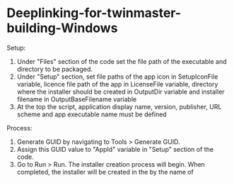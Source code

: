 # Deeplinking-for-twinmaster-building-Windows

Setup:
1. Under "Files" section of the code set the file path of the executable and directory to be packaged.
2. Under "Setup" section, set file paths of the app icon in SetupIconFile variable, licence file path of the app in LicenseFile variable, directory where the installer should be created in OutputDir variable and installer filename in OutputBaseFilename variable
3. At the top the script, application display name, version, publisher, URL scheme and app executable name must be defined

Process:
1. Generate GUID by navigating to Tools > Generate GUID.
2. Assign this GUID value to "AppId" variable in "Setup" section of the code.
3. Go to Run > Run. The installer creation process will begin. When completed, the installer will be created in the <OutputDir> by the name of <OutputBaseFilename>
